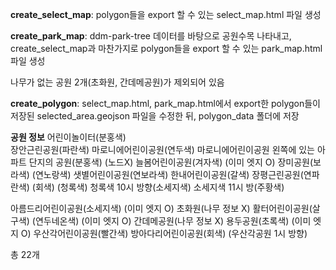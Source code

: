 **create_select_map**:
polygon들을 export 할 수 있는 select_map.html 파일 생성

**create_park_map**:
ddm-park-tree 데이터를 바탕으로 공원수목 나타내고, create_select_map과 마찬가지로 polygon들을 export 할 수 있는 park_map.html 파일 생성

나무가 없는 공원 2개(초화원, 간데메공원)가 제외되어 있음

**create_polygon**:
select_map.html, park_map.html에서 export한 polygon들이 저장된 selected_area.geojson 파일을 수정한 뒤, polygon_data 폴더에 저장

**공원 정보**
어린이놀이터(분홍색)<br>
장안근린공원(파란색)
마로니에어린이공원(연두색)
마로니에어린이공원 왼쪽에 있는 아파트 단지의 공원(분홍색) (노드X)
늘봄어린이공원(겨자색) (이미 엣지 O)
장미공원(보라색)
(연노랑색)
샛별어린이공원(연보라색)
한내어린이공원(갈색)
장평근린공원(연파란색)
(회색)
(청록색)
청록색 10시 방향(소세지색)
소세지색 11시 방(주황색)

아름드리어린이공원(소세지색) (이미 엣지 O)
초화원(나무 정보 X)
활터어린이공원(살구색)
(연두네온색) (이미 엣지 O)
간데메공원(나무 정보 X)
용두공원(초록색) (이미 엣지 O)
우산각어린이공원(빨간색)
방아다리어린이공원(회색) (우산각공원 1시 방향)

총 22개
